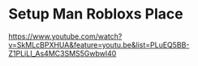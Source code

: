 # Setup Man Robloxs Place

https://www.youtube.com/watch?v=SkMLcBPXHUA&feature=youtu.be&list=PLuEQ5BB-Z1PLiLI_As4MC3SMS5Gwbwl40
